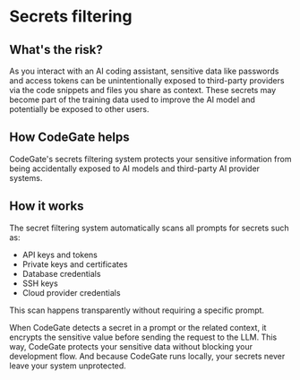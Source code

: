 # Secrets filtering

## What's the risk?

As you interact with an AI coding assistant, sensitive data like passwords and
access tokens can be unintentionally exposed to third-party providers via the
code snippets and files you share as context. These secrets may become part of
the training data used to improve the AI model and potentially be exposed to
other users.

## How CodeGate helps

CodeGate's secrets filtering system protects your sensitive information from
being accidentally exposed to AI models and third-party AI provider systems.

## How it works

The secret filtering system automatically scans all prompts for secrets such as:

- API keys and tokens
- Private keys and certificates
- Database credentials
- SSH keys
- Cloud provider credentials

This scan happens transparently without requiring a specific prompt.

When CodeGate detects a secret in a prompt or the related context, it encrypts
the sensitive value before sending the request to the LLM. This way, CodeGate
protects your sensitive data without blocking your development flow. And because
CodeGate runs locally, your secrets never leave your system unprotected.
